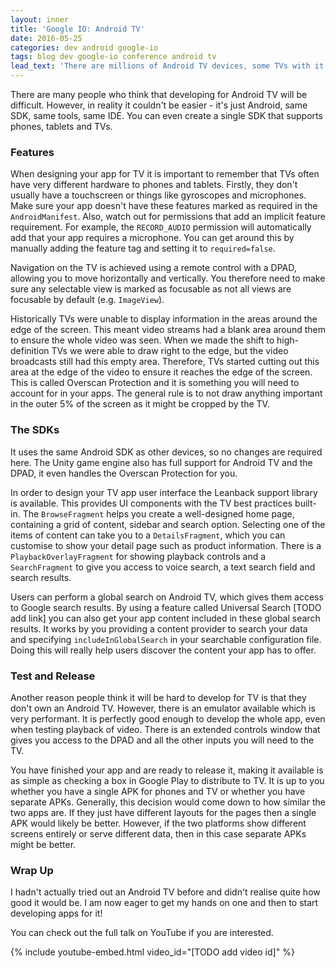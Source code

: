 ```yaml
---
layout: inner
title: 'Google IO: Android TV'
date: 2016-05-25
categories: dev android google-io
tags: blog dev google-io conference android tv
lead_text: 'There are millions of Android TV devices, some TVs with it built-in and some set top boxes. By making an app with Android TV support will allow your app to be seen on the biggest screen in the house!'
---
```


There are many people who think that developing for Android TV will be difficult. However, in reality it couldn't be easier - it's just Android, same SDK, same tools, same IDE. You can even create a single SDK that supports phones, tablets and TVs.

### Features

When designing your app for TV it is important to remember that TVs often have very different hardware to phones and tablets. Firstly, they don't usually have a touchscreen or things like gyroscopes and microphones. Make sure your app doesn't have these features marked as required in the `AndroidManifest`. Also, watch out for permissions that add an implicit feature requirement. For example, the `RECORD_AUDIO` permission will automatically add that your app requires a microphone. You can get around this by manually adding the feature tag and setting it to `required=false`.

Navigation on the TV is achieved using a remote control with a DPAD, allowing you to move horizontally and vertically. You therefore need to make sure any selectable view is marked as focusable as not all views are focusable by default (e.g. `ImageView`).

Historically TVs were unable to display information in the areas around the edge of the screen. This meant video streams had a blank area around them to ensure the whole video was seen. When we made the shift to high-definition TVs we were able to draw right to the edge, but the video broadcasts still had this empty area. Therefore, TVs started cutting out this area at the edge of the video to ensure it reaches the edge of the screen. This is called Overscan Protection and it is something you will need to account for in your apps. The general rule is to not draw anything important in the outer 5% of the screen as it might be cropped by the TV.

### The SDKs

It uses the same Android SDK as other devices, so no changes are required here. The Unity game engine also has full support for Android TV and the DPAD, it even handles the Overscan Protection for you.

In order to design your TV app user interface the Leanback support library is available. This provides UI components with the TV best practices built-in. The `BrowseFragment` helps you create a well-designed home page, containing a grid of content, sidebar and search option. Selecting one of the items of content can take you to a `DetailsFragment`, which you can customise to show your detail page such as product information. There is a `PlaybackOverlayFragment` for showing playback controls and a `SearchFragment` to give you access to voice search, a text search field and search results.

Users can perform a global search on Android TV, which gives them access to Google search results. By using a feature called Universal Search [TODO add link] you can also get your app content included in these global search results. It works by you providing a content provider to search your data and specifying `includeInGlobalSearch` in your searchable configuration file. Doing this will really help users discover the content your app has to offer.

### Test and Release

Another reason people think it will be hard to develop for TV is that they don't own an Android TV. However, there is an emulator available which is very performant. It is perfectly good enough to develop the whole app, even when testing playback of video. There is an extended controls window that gives you access to the DPAD and all the other inputs you will need to the TV.

You have finished your app and are ready to release it, making it available is as simple as checking a box in Google Play to distribute to TV. It is up to you whether you have a single APK for phones and TV or whether you have separate APKs. Generally, this decision would come down to how similar the two apps are. If they just have different layouts for the pages then a single APK would likely be better. However, if the two platforms show different screens entirely or serve different data, then in this case separate APKs might be better.

### Wrap Up

I hadn't actually tried out an Android TV before and didn't realise quite how good it would be. I am now eager to get my hands on one and then to start developing apps for it!

You can check out the full talk on YouTube if you are interested.

{% include youtube-embed.html
            video_id="[TODO add video id]" %}
